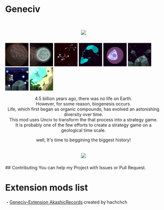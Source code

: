 # Geneciv
<h1 align="center"><img src="https://raw.githubusercontent.com/hachchch/-Geneciv-/master/preview.png"></h1>

![](/extraImages/PlanetEarth.png)
![](/extraImages/Moon.png)
![](/extraImages/OrganicCompound.png)
![](/extraImages/AsexualReproduction.png)
![](/extraImages/Nucleus.png)
![](/extraImages/Jellyfishes.png)
![](/extraImages/FishAges.png)
![](/extraImages/Landing.png)

<p align="center">4.5 billion years ago, there was no life on Earth.<br>
However, for some reason, biogenesis occurs.<br>
Life, which first began as organic compounds, has evolved an astonishing diversity over time.<br>
This mod uses Unciv to transform the that process into a strategy game.<br>
It is probably one of the few efforts to create a strategy game on a geological time scale.</p>

<p align="center">well, It's time to beggining the biggest history!</p>

<h2 align="center"><img src="https://raw.githubusercontent.com/hachchch/-Geneciv-/master/extraImages/oldpreview.png"></h2>
## Contributing
You can help my Project with Issues or Pull Request.

# Extension mods list
・[Geneciv-Extension AkashicRecords](https://github.com/hachchch/-Geneciv-Extension-AkashicRecords) created by hachchch
